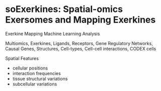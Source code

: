 # soExerkines: Spatial-omics Exersomes and Mapping Exerkines

Exerkine Mapping Machine Learning Analysis

Multiomics, Exerkines, Ligands, Receptors, Gene Regulatory Networks, Causal Genes, Structures, Cell-types, Cell-cell interactions, CODEX cells

Spatial Features 
- cellular positions
- interaction frequencies
- tissue structural variations
- subcellular variations

